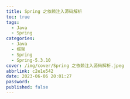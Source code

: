 ```yaml
---
title: Spring 之依赖注入源码解析
toc: true
tags:
  - Java
  - Spring
categories:
  - Java
  - 框架
  - Spring
  - Spring-5.3.10
cover: /img/cover/Spring 之依赖注入源码解析.jpeg
abbrlink: c2e1e542
date: 2023-06-06 20:01:27
password:
published: false
---
```

